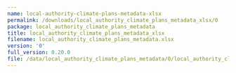 ```yaml
---
name: local-authority-climate-plans-metadata-xlsx
permalink: /downloads/local_authority_climate_plans_metadata_xlsx/0
package: local_authority_climate_plans_metadata
title: local_authority_climate_plans_metadata_xlsx
filename: local_authority_climate_plans_metadata.xlsx
version: '0'
full_version: 0.20.0
file: /data/local_authority_climate_plans_metadata/0/local_authority_climate_plans_metadata.xlsx
---
```

